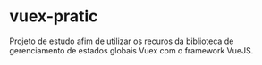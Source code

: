 # vuex-pratic

Projeto de estudo afim de utilizar os recuros da biblioteca de gerenciamento de estados globais Vuex com o framework VueJS.